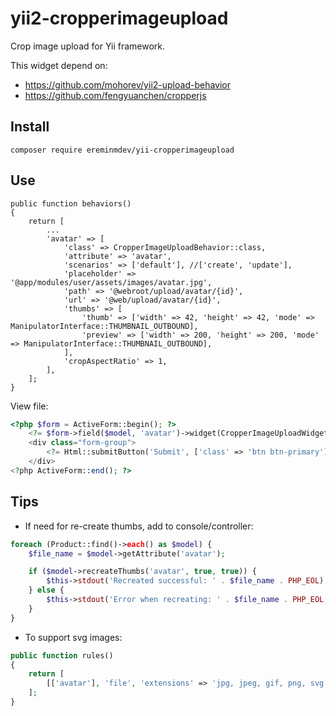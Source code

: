 # yii2-cropperimageupload

Crop image upload for Yii framework.

This widget depend on:
- https://github.com/mohorev/yii2-upload-behavior
- https://github.com/fengyuanchen/cropperjs

## Install

``composer require ereminmdev/yii-cropperimageupload``

## Use

```
public function behaviors()
{
    return [
        ...
        'avatar' => [
            'class' => CropperImageUploadBehavior::class,
            'attribute' => 'avatar',
            'scenarios' => ['default'], //['create', 'update'],
            'placeholder' => '@app/modules/user/assets/images/avatar.jpg',
            'path' => '@webroot/upload/avatar/{id}',
            'url' => '@web/upload/avatar/{id}',
            'thumbs' => [
                'thumb' => ['width' => 42, 'height' => 42, 'mode' => ManipulatorInterface::THUMBNAIL_OUTBOUND],
                'preview' => ['width' => 200, 'height' => 200, 'mode' => ManipulatorInterface::THUMBNAIL_OUTBOUND],
            ],
            'cropAspectRatio' => 1,
        ],
    ];
}
```

View file:

```php
<?php $form = ActiveForm::begin(); ?>
    <?= $form->field($model, 'avatar')->widget(CropperImageUploadWidget::class) ?>
    <div class="form-group">
        <?= Html::submitButton('Submit', ['class' => 'btn btn-primary']) ?>
    </div>
<?php ActiveForm::end(); ?>
```

## Tips

- If need for re-create thumbs, add to console/controller:

```php
foreach (Product::find()->each() as $model) {
    $file_name = $model->getAttribute('avatar');

    if ($model->recreateThumbs('avatar', true, true)) {
        $this->stdout('Recreated successful: ' . $file_name . PHP_EOL);
    } else {
        $this->stdout('Error when recreating: ' . $file_name . PHP_EOL, Console::FG_RED);
    }
}
```

- To support svg images:

```php
public function rules()
{
    return [
        [['avatar'], 'file', 'extensions' => 'jpg, jpeg, gif, png, svg'],
    ];
}
```
